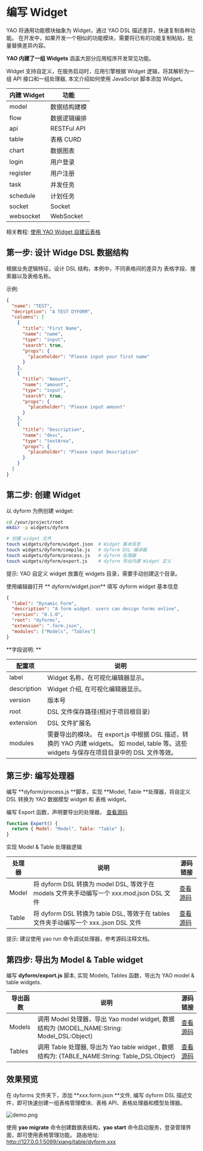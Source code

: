 # 编写 Widget

YAO 将通用功能模块抽象为 Widget，通过 YAO DSL 描述差异，快速复制各种功能。
在开发中，如果开发一个相似的功能模块，需要将已有的功能复制粘贴，批量替换差异内容。

**YAO 内建了一组 Widgets** 涵盖大部分应用程序开发常见功能。

Widget 支持自定义，在服务启动时，应用引擎根据 Widget 逻辑，将其解析为一组 API 接口和一组处理器, 本文介绍如何使用 JavaScript 脚本添加 Widget。

| **内建 Widget** | **功能**     |
| --------------- | ------------ |
| model           | 数据结构建模 |
| flow            | 数据逻辑编排 |
| api             | RESTFul API  |
| table           | 表格 CURD    |
| chart           | 数据图表     |
| login           | 用户登录     |
| register        | 用户注册     |
| task            | 并发任务     |
| schedule        | 计划任务     |
| socket          | Socket       |
| websocket       | WebSocket    |

相关教程: [使用 YAO Widget 自建云表格](../教程/使用%20YAO%20Widget%20自建云表格)

## 第一步: 设计 Widge DSL 数据结构

根据业务逻辑特征，设计 DSL 结构，本例中，不同表格间的差异为 表格字段、搜索器以及表格名称。

示例:

```json
{
  "name": "TEST",
  "decription": "A TEST DYFORM",
  "columns": [
    {
      "title": "First Name",
      "name": "name",
      "type": "input",
      "search": true,
      "props": {
        "placeholder": "Please input your first name"
      }
    },
    {
      "title": "Amount",
      "name": "amount",
      "type": "input",
      "search": true,
      "props": {
        "placeholder": "Please input amount"
      }
    },
    {
      "title": "Description",
      "name": "desc",
      "type": "textArea",
      "props": {
        "placeholder": "Please input Description"
      }
    }
  ]
}
```

## 第二步: 创建 Widget

以 dyform 为例创建 widget:

```bash
cd /your/project/root
mkdir -p widgets/dyform

# 创建 widget 文件
touch widgets/dyform/widget.json  # Widget 基本信息
touch widgets/dyform/compile.js   # dyform DSL 编译器
touch widgets/dyform/process.js   # dyform 处理器
touch widgets/dyform/export.js    # dyform 导出内建 Widget 定义
```

提示: YAO 自定义 widget 放置在 widgets 目录，需要手动创建这个目录。

使用编辑器打开 ** dyform/widget.json** 填写 dyform widget 基本信息

```json
{
  "label": "Dynamic Form",
  "description": "A form widget. users can design forms online",
  "version": "0.1.0",
  "root": "dyforms",
  "extension": ".form.json",
  "modules": ["Models", "Tables"]
}
```

**字段说明: **

| **配置项**  | **说明**                                                                                                                                      |
| ----------- | --------------------------------------------------------------------------------------------------------------------------------------------- |
| label       | Widget 名称，在可视化编辑器显示。                                                                                                             |
| description | Widget 介绍, 在可视化编辑器显示。                                                                                                             |
| version     | 版本号                                                                                                                                        |
| root        | DSL 文件保存路径(相对于项目根目录)                                                                                                            |
| extension   | DSL 文件扩展名                                                                                                                                |
| modules     | 需要导出的模块。 在 export.js 中根据 DSL 描述，转换的 YAO 内建 widgets。 如 model, table 等。这些 widgets 与保存在项目目录中的 DSL 文件等效。 |

## 第三步: 编写处理器

编写 **dyform/process.js **脚本，实现 **Model, Table **处理器，将自定义 DSL 转换为 YAO 数据模型 widget 和 表格 widget。

编写 Export 函数，声明要导出的处理器， [查看源码](https://github.com/YaoApp/demo-widget/blob/main/widgets/dyform/process.js#L311)

```javascript
function Export() {
  return { Model: "Model", Table: "Table" };
}
```

实现 Model & Table 处理器逻辑

| **处理器** | **说明**                                                                                 | **源码链接**                                                                              |
| ---------- | ---------------------------------------------------------------------------------------- | ----------------------------------------------------------------------------------------- |
| Model      | 将 dyform DSL 转换为 model DSL, 等效于在 models 文件夹手动编写一个 xxx.mod.json DSL 文件 | [查看源码](https://github.com/YaoApp/demo-widget/blob/main/widgets/dyform/process.js#L11) |
| Table      | 将 dyform DSL 转换为 table DSL, 等效于在 tables 文件夹手动编写一个 xxx..json DSL 文件    | [查看源码](https://github.com/YaoApp/demo-widget/blob/main/widgets/dyform/process.js#L27) |

提示: 建议使用 yao run 命令调试处理器，参考源码注释文档。

## 第四步: 导出为 Model & Table widget

编写 **dyform/export.js** 脚本, 实现 Models, Tables 函数，导出为 YAO model & table widgets.

| **导出函数** | **说明**                                                                                       | **源码链接**                                                                             |
| ------------ | ---------------------------------------------------------------------------------------------- | ---------------------------------------------------------------------------------------- |
| Models       | 调用 Model 处理器，导出 Yao model widget, 数据结构为 {MODEL_NAME:String: Model_DSL:Object}     | [查看源码](https://github.com/YaoApp/demo-widget/blob/main/widgets/dyform/export.js#L10) |
| Tables       | 调用 Table 处理器, 导出为 Yao table widget , 数据结构为: {TABLE_NAME:String: Table_DSL:Object} | [查看源码](https://github.com/YaoApp/demo-widget/blob/main/widgets/dyform/export.js#L24) |

## 效果预览

在 dyforms 文件夹下，添加 **xxx.form.json **文件, 编写 dyform DSL 描述文件，即可快速创建一组表格管理模块、表格 API、表格处理器和模型处理器。

![demo.png](https://release-sv-1252011659.cos.na-siliconvalley.myqcloud.com/docs/%E4%B8%93%E5%AE%B6/demo%20%281%29.png)

使用 **yao migrate** 命令创建数据表结构，**yao start** 命令启动服务，登录管理界面，即可使用表格管理功能。
路由地址: http://127.0.0.1:5099/xiang/table/dyform.xxx

<Div style={{ display: "flex", justifyContent: "right" }}>
  <Link type="next" title="源码编译" link="专家/源码编译"></Link>
</Div>
